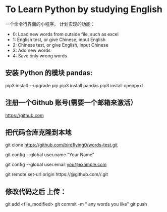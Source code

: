 # To Learn Python by studying English 

 一个命令行界面的小程序， 计划实现的功能：

* 0: Load new words from outside file, such as excel
* 1: English test, or give Chinese, input English
* 2: Chinese test, or give English, input Chinese
* 3: Add new words
* 4: Save only wrong words



## 安装 Python 的模块 pandas: 

pip3 install --upgrade pip
pip3 install pandas
pip3 install openpyxl

## 注册一个Github 账号(需要一个邮箱来激活）

https://github.com

## 把代码仓库克隆到本地

git clone https://github.com/birdflying0/words-test.git

git config --global user.name "Your Name"

git config --global user.email you@example.com

git remote set-url origin https://<githubtoken>@github.com/<username>/<repositoryname>.git


## 修改代码之后 上传：

git add  <file_modified>
git commit  -m " any words you like"
git push 
